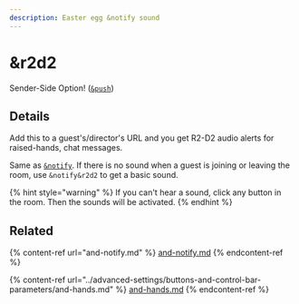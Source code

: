 ```yaml
---
description: Easter egg &notify sound
---
```


# \&r2d2

Sender-Side Option! ([`&push`](push.md))

## Details

Add this to a guest's/director's URL and you get R2-D2 audio alerts for raised-hands, chat messages.

Same as [`&notify`](and-notify.md). If there is no sound when a guest is joining or leaving the room, use `&notify&r2d2` to get a basic sound.

{% hint style="warning" %}
If you can't hear a sound, click any button in the room. Then the sounds will be activated.
{% endhint %}

## Related

{% content-ref url="and-notify.md" %}
[and-notify.md](and-notify.md)
{% endcontent-ref %}

{% content-ref url="../advanced-settings/buttons-and-control-bar-parameters/and-hands.md" %}
[and-hands.md](../advanced-settings/buttons-and-control-bar-parameters/and-hands.md)
{% endcontent-ref %}
